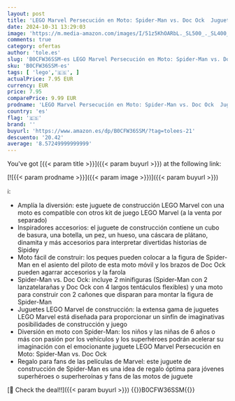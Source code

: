 ```yaml
---
layout: post
title: 'LEGO Marvel Persecución en Moto: Spider-Man vs. Doc Ock  Juguete de Construcción con Cañones y Aracnoblásteres  Moto de Spidey  Regalo para Niños  Niñas y Fans de Superhéroes de 6 Años o Más 76275'
date: 2024-10-31 13:29:03
image: 'https://m.media-amazon.com/images/I/51z5KhOARbL._SL500_._SL400_.jpg'
comments: true
category: ofertas
author: 'tole.es'
slug: 'B0CFW36SSM-es LEGO Marvel Persecución en Moto: Spider-Man vs. Doc Ock...'
sku: 'B0CFW36SSM-es'
tags: [ 'lego','🇪🇸', ]
actualPrice: 7.95 EUR
currency: EUR
price: 7.95
comparePrice: 9.99 EUR
prodname: 'LEGO Marvel Persecución en Moto: Spider-Man vs. Doc Ock  Juguete de Construcción con Cañones y Aracnoblásteres  Moto de Spidey  Regalo para Niños  Niñas y Fans de Superhéroes de 6 Años o Más 76275'
country: 'es'
flag: '🇪🇸'
brand: ''
buyurl: 'https://www.amazon.es/dp/B0CFW36SSM/?tag=tolees-21'
descuento: '20.42'
average: '8.57249999999999'
---
```


You've got [{{< param title >}}]({{< param buyurl >}}) at the following link:

[![{{< param prodname >}}]({{< param image >}})]({{< param buyurl >}})

ℹ️:

- Amplía la diversión: este juguete de construcción LEGO Marvel con una moto es compatible con otros kit de juego LEGO Marvel (a la venta por separado)
- Inspiradores accesorios: el juguete de construcción contiene un cubo de basura, una botella, un pez, un hueso, una cáscara de plátano, dinamita y más accesorios para interpretar divertidas historias de Sipidey
- Moto fácil de construir: los peques pueden colocar a la figura de Spider-Man en el asiento del piloto de esta moto móvil y los brazos de Doc Ock pueden agarrar accesorios y la farola
- Spider-Man vs. Doc Ock: incluye 2 minifiguras (Spider-Man con 2 lanzatelarañas y Doc Ock con 4 largos tentáculos flexibles) y una moto para construir con 2 cañones que disparan para montar la figura de Spider-Man
- Juguetes LEGO Marvel de construcción: la extensa gama de juguetes LEGO Marvel está diseñada para proporcionar un sinfín de imaginativas posibilidades de construcción y juego
- Diversión en moto con Spider-Man: los niños y las niñas de 6 años o más con pasión por los vehículos y los superhéroes podrán acelerar su imaginación con el emocionante juguete LEGO Marvel Persecución en Moto: Spider-Man vs. Doc Ock
- Regalo para fans de las películas de Marvel: este juguete de construcción de Spider-Man es una idea de regalo óptima para jóvenes superhéroes o superheroínas y fans de las motos de juguete

[🛒 Check the deal!!]({{< param buyurl >}})
{{<world>}}B0CFW36SSM{{</world>}}
